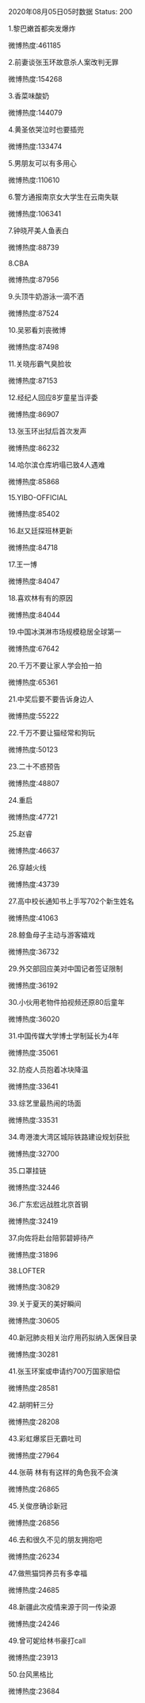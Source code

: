 2020年08月05日05时数据
Status: 200

1.黎巴嫩首都突发爆炸

微博热度:461185

2.前妻谈张玉环故意杀人案改判无罪

微博热度:154268

3.香菜味酸奶

微博热度:144079

4.黄圣依哭泣时也要插兜

微博热度:133474

5.男朋友可以有多用心

微博热度:110610

6.警方通报南京女大学生在云南失联

微博热度:106341

7.钟晓芹美人鱼表白

微博热度:88739

8.CBA

微博热度:87956

9.头顶牛奶游泳一滴不洒

微博热度:87524

10.吴邪看刘丧微博

微博热度:87498

11.关晓彤霸气臭脸妆

微博热度:87153

12.经纪人回应8岁童星当评委

微博热度:86907

13.张玉环出狱后首次发声

微博热度:86232

14.哈尔滨仓库坍塌已致4人遇难

微博热度:85868

15.YIBO-OFFICIAL

微博热度:85402

16.赵又廷探班林更新

微博热度:84718

17.王一博

微博热度:84047

18.喜欢林有有的原因

微博热度:84044

19.中国冰淇淋市场规模稳居全球第一

微博热度:67642

20.千万不要让家人学会拍一拍

微博热度:65361

21.中奖后要不要告诉身边人

微博热度:55222

22.千万不要让猫经常和狗玩

微博热度:50123

23.二十不惑预告

微博热度:48807

24.重启

微博热度:47721

25.赵睿

微博热度:46637

26.穿越火线

微博热度:43739

27.高中校长通知书上手写702个新生姓名

微博热度:41063

28.鲸鱼母子主动与游客嬉戏

微博热度:36732

29.外交部回应美对中国记者签证限制

微博热度:36192

30.小伙用老物件拍视频还原80后童年

微博热度:36020

31.中国传媒大学博士学制延长为4年

微博热度:35061

32.防疫人员抱着冰块降温

微博热度:33641

33.综艺里最热闹的场面

微博热度:33531

34.粤港澳大湾区城际铁路建设规划获批

微博热度:32700

35.口罩挂链

微博热度:32446

36.广东宏远战胜北京首钢

微博热度:32419

37.向佐将赴台陪郭碧婷待产

微博热度:31896

38.LOFTER

微博热度:30829

39.关于夏天的美好瞬间

微博热度:30605

40.新冠肺炎相关治疗用药拟纳入医保目录

微博热度:30281

41.张玉环案或申请约700万国家赔偿

微博热度:28581

42.胡明轩三分

微博热度:28208

43.彩虹爆浆巨无霸吐司

微博热度:27964

44.张萌 林有有这样的角色我不会演

微博热度:26865

45.关俊彦确诊新冠

微博热度:26856

46.去和很久不见的朋友拥抱吧

微博热度:26234

47.做熊猫饲养员有多幸福

微博热度:24685

48.新疆此次疫情来源于同一传染源

微博热度:24246

49.曾可妮给林书豪打call

微博热度:23913

50.台风黑格比

微博热度:23684


